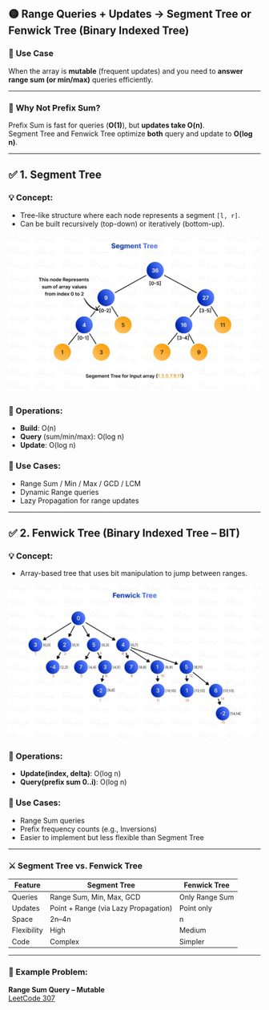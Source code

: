 
## 🟡 **Range Queries + Updates → Segment Tree or Fenwick Tree (Binary Indexed Tree)**

### 📌 **Use Case**  
When the array is **mutable** (frequent updates) and you need to **answer range sum (or min/max)** queries efficiently.

---

### 🧠 **Why Not Prefix Sum?**  
Prefix Sum is fast for queries (**O(1)**), but **updates take O(n)**.  
Segment Tree and Fenwick Tree optimize **both** query and update to **O(log n)**.

---

## ✅ **1. Segment Tree**

### 💡 Concept:
- Tree-like structure where each node represents a segment `[l, r]`.
- Can be built recursively (top-down) or iteratively (bottom-up).

![alt text](segment-tree.jpg)

### 🔧 Operations:
- **Build**: O(n)  
- **Query** (sum/min/max): O(log n)  
- **Update**: O(log n)

### 📘 Use Cases:
- Range Sum / Min / Max / GCD / LCM
- Dynamic Range queries
- Lazy Propagation for range updates

---

## ✅ **2. Fenwick Tree (Binary Indexed Tree – BIT)**

### 💡 Concept:
- Array-based tree that uses bit manipulation to jump between ranges.


![alt text](fenwick-tree.jpg)

### 🔧 Operations:
- **Update(index, delta)**: O(log n)  
- **Query(prefix sum 0..i)**: O(log n)

### 📘 Use Cases:
- Range Sum queries
- Prefix frequency counts (e.g., Inversions)
- Easier to implement but less flexible than Segment Tree

---

### ⚔️ **Segment Tree vs. Fenwick Tree**

| Feature | Segment Tree | Fenwick Tree |
|--------|---------------|-----------------|
| Queries | Range Sum, Min, Max, GCD | Only Range Sum |
| Updates | Point + Range (via Lazy Propagation) | Point only |
| Space | 2n–4n | n |
| Flexibility | High | Medium |
| Code | Complex | Simpler |

---

### 🧪 Example Problem:
**Range Sum Query – Mutable**  
[LeetCode 307](https://leetcode.com/problems/range-sum-query-mutable/)

